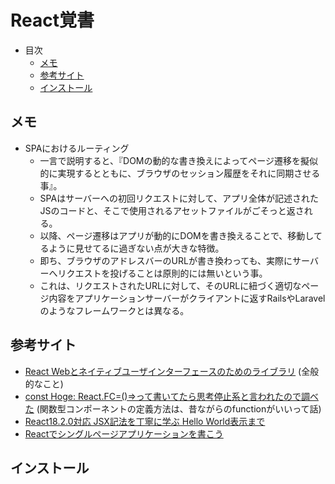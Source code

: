 # React覚書

* 目次
    * [メモ](#メモ)
    * [参考サイト](#参考サイト)
    * [インストール](#インストール)


<a id="メモ"></a>
## メモ

* SPAにおけるルーティング
    * 一言で説明すると、『DOMの動的な書き換えによってページ遷移を擬似的に実現するとともに、ブラウザのセッション履歴をそれに同期させる事』。
    * SPAはサーバーへの初回リクエストに対して、アプリ全体が記述されたJSのコードと、そこで使用されるアセットファイルがごそっと返される。
    * 以降、ページ遷移はアプリが動的にDOMを書き換えることで、移動してるように見せてるに過ぎない点が大きな特徴。
    * 即ち、ブラウザのアドレスバーのURLが書き換わっても、実際にサーバーへリクエストを投げることは原則的には無いという事。
    * これは、リクエストされたURLに対して、そのURLに紐づく適切なページ内容をアプリケーションサーバーがクライアントに返すRailsやLaravelのようなフレームワークとは異なる。


<a id="参考サイト"></a>
## 参考サイト
* [React Webとネイティブユーザインターフェースのためのライブラリ](https://ja.react.dev/) (全般的なこと)
* [const Hoge: React.FC<Props>=()=>って書いてたら思考停止系と言われたので調べた](https://zenn.dev/rgbkids/articles/d7691b6c852b42) (関数型コンポーネントの定義方法は、昔ながらのfunctionがいいって話)
* [React18.2.0対応 JSX記法を丁寧に学ぶ Hello World表示まで](https://qiita.com/rion0726ittoti/items/89e0a4aeec5e189ec481)
* [Reactでシングルページアプリケーションを書こう](https://iij.github.io/bootcamp/frontend/react/)


<a id="インストール"></a>
## インストール



